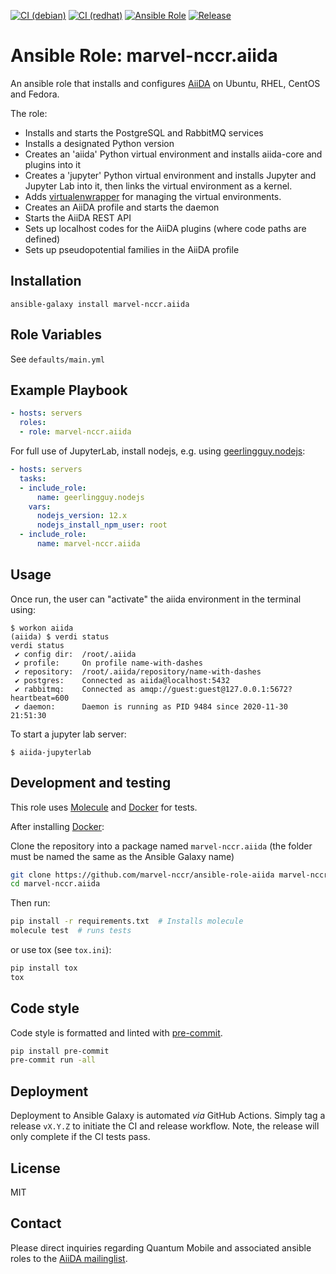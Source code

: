 [![CI (debian)](https://github.com/marvel-nccr/ansible-role-aiida/workflows/CI%20(debian)/badge.svg)](https://github.com/marvel-nccr/ansible-role-aiida/actions)
[![CI (redhat)](https://github.com/marvel-nccr/ansible-role-aiida/workflows/CI%20(redhat)/badge.svg)](https://github.com/marvel-nccr/ansible-role-aiida/actions)
[![Ansible Role](https://img.shields.io/ansible/role/25553.svg)](https://galaxy.ansible.com/marvel-nccr/aiida)
[![Release](https://img.shields.io/github/tag/marvel-nccr/ansible-role-aiida.svg)](https://github.com/marvel-nccr/ansible-role-aiida/releases)

# Ansible Role: marvel-nccr.aiida

An ansible role that installs and configures [AiiDA](http://www.aiida.net/) on Ubuntu, RHEL, CentOS and Fedora.

The role:

- Installs and starts the PostgreSQL and RabbitMQ services
- Installs a designated Python version
- Creates an 'aiida' Python virtual environment and installs aiida-core and plugins into it
- Creates a 'jupyter' Python virtual environment and installs Jupyter and Jupyter Lab into it, then links the virtual environment as a kernel.
- Adds [virtualenwrapper](https://virtualenvwrapper.readthedocs.io) for managing the virtual environments.
- Creates an AiiDA profile and starts the daemon
- Starts the AiiDA REST API
- Sets up localhost codes for the AiiDA plugins (where code paths are defined)
- Sets up pseudopotential families in the AiiDA profile

## Installation

`ansible-galaxy install marvel-nccr.aiida`

## Role Variables

See `defaults/main.yml`

## Example Playbook

```yaml
- hosts: servers
  roles:
  - role: marvel-nccr.aiida
```

For full use of JupyterLab, install nodejs, e.g. using [geerlingguy.nodejs](https://galaxy.ansible.com/geerlingguy/nodejs):

```yaml
- hosts: servers
  tasks:
  - include_role:
      name: geerlingguy.nodejs
    vars:
      nodejs_version: 12.x
      nodejs_install_npm_user: root
  - include_role:
      name: marvel-nccr.aiida
```

## Usage

Once run, the user can "activate" the aiida environment in the terminal using:

```console
$ workon aiida
(aiida) $ verdi status
verdi status
 ✔ config dir:  /root/.aiida
 ✔ profile:     On profile name-with-dashes
 ✔ repository:  /root/.aiida/repository/name-with-dashes
 ✔ postgres:    Connected as aiida@localhost:5432
 ✔ rabbitmq:    Connected as amqp://guest:guest@127.0.0.1:5672?heartbeat=600
 ✔ daemon:      Daemon is running as PID 9484 since 2020-11-30 21:51:30
```

To start a jupyter lab server:

```console
$ aiida-jupyterlab
```

## Development and testing

This role uses [Molecule](https://molecule.readthedocs.io/en/latest/#) and [Docker](https://www.docker.com/) for tests.

After installing [Docker](https://www.docker.com/):

Clone the repository into a package named `marvel-nccr.aiida` (the folder must be named the same as the Ansible Galaxy name)

```bash
git clone https://github.com/marvel-nccr/ansible-role-aiida marvel-nccr.aiida
cd marvel-nccr.aiida
```

Then run:

```bash
pip install -r requirements.txt  # Installs molecule
molecule test  # runs tests
```

or use tox (see `tox.ini`):

```bash
pip install tox
tox
```

## Code style

Code style is formatted and linted with [pre-commit](https://pre-commit.com/).

```bash
pip install pre-commit
pre-commit run -all
```

## Deployment

Deployment to Ansible Galaxy is automated *via* GitHub Actions.
Simply tag a release `vX.Y.Z` to initiate the CI and release workflow.
Note, the release will only complete if the CI tests pass.

## License

MIT

## Contact

Please direct inquiries regarding Quantum Mobile and associated ansible roles to the [AiiDA mailinglist](http://www.aiida.net/mailing-list/).
